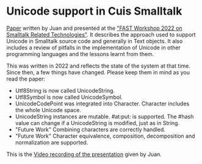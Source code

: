 # Unicode support in Cuis Smalltalk

[Paper](2022-11-UnicodeSupportInCuisSmalltalk.pdf) written by Juan and presented at the ["FAST Workshop 2022 on Smalltalk Related Technologies"](https://openreview.net/group?id=FAST.org.ar/2022/Workshop&referrer=[Homepage]). It describes the approach used to support Unicode in Smalltalk source code and generally in Text objects. It also includes a review of pitfalls in the implementation of Unicode in other programming languages and the lessons learnt from them.

This was written in 2022 and reflects the state of the system at that time. Since then, a few things have changed. Please keep them in mind as you read the paper:
- Utf8String is now called UnicodeString.
- Utf8Symbol is now called UnicodeSymbol.
- UnicodeCodePoint was integrated into Character.  Character includes the whole Unicode space.
- UnicodeString instances are mutable. #at:put: is supported. The #hash value can change if a UnicodeString is modified, just as in String.
- "Future Work" Combining characters are correctly handled.
- "Future Work" Character equivalence, composition, decomposition and normalization are supported.

This is the [Video recording of the presentation](https://youtu.be/P6e2_NvLpxE?t=0) given by Juan.
